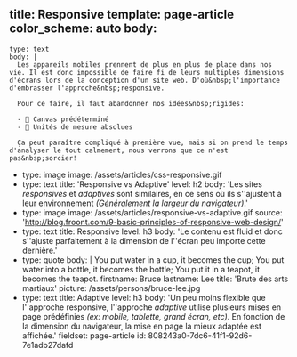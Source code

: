 title: Responsive
template: page-article
color_scheme: auto
body:
  -
    type: text
    body: |
      Les appareils mobiles prennent de plus en plus de place dans nos vie. Il est donc impossible de faire fi de leurs multiples dimensions d'écrans lors de la conception d'un site web. D'où&nbsp;l'importance d'embrasser l'approche&nbsp;responsive.
      
      Pour ce faire, il faut abandonner nos idées&nbsp;rigides:
      
      - 🚫 Canvas prédéterminé
      - 🚫 Unités de mesure absolues
      
      Ça peut paraître compliqué à première vue, mais si on prend le temps d'analyser le tout calmement, nous verrons que ce n'est pas&nbsp;sorcier!
  -
    type: image
    image: /assets/articles/css-responsive.gif
  -
    type: text
    title: 'Responsive vs Adaptive'
    level: h2
    body: 'Les sites _responsives_ et _adaptives_ sont similaires, en ce sens où ils s''ajustent à leur environnement *(Généralement la largeur du&nbsp;navigateur)*.'
  -
    type: image
    image: /assets/articles/responsive-vs-adaptive.gif
    source: 'http://blog.froont.com/9-basic-principles-of-responsive-web-design/'
  -
    type: text
    title: Responsive
    level: h3
    body: 'Le contenu est fluid et donc s''ajuste parfaitement à la dimension de l''écran peu importe cette dernière.'
  -
    type: quote
    body: |
      You put water in a cup, it becomes the cup;
      You put water into a bottle, it becomes the bottle;
      You put it in a teapot, it becomes the teapot.
    firstname: Bruce
    lastname: Lee
    title: 'Brute des arts martiaux'
    picture: /assets/persons/bruce-lee.jpg
  -
    type: text
    title: Adaptive
    level: h3
    body: 'Un peu moins flexible que l''approche responsive, l''approche _adaptive_ utilise plusieurs mises en page prédéfinies *(ex: mobile, tablette, grand écran, etc)*. En fonction de la dimension du navigateur, la mise en page la mieux adaptée est affichée.'
fieldset: page-article
id: 808243a0-7dc6-41f1-92d6-7e1adb27dafd

